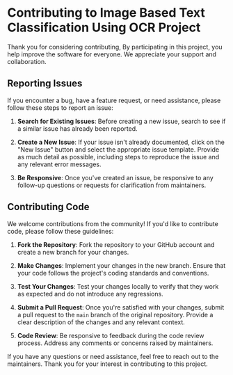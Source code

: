 # Contributing to Image Based Text Classification Using OCR Project 

Thank you for considering contributing, By participating in this project, you help improve the software for everyone. We appreciate your support and collaboration.

## Reporting Issues

If you encounter a bug, have a feature request, or need assistance, please follow these steps to report an issue:

1. **Search for Existing Issues**: Before creating a new issue, search to see if a similar issue has already been reported.

2. **Create a New Issue**: If your issue isn't already documented, click on the "New Issue" button and select the appropriate issue template. Provide as much detail as possible, including steps to reproduce the issue and any relevant error messages.

3. **Be Responsive**: Once you've created an issue, be responsive to any follow-up questions or requests for clarification from maintainers.

## Contributing Code

We welcome contributions from the community! If you'd like to contribute code, please follow these guidelines:

1. **Fork the Repository**: Fork the repository to your GitHub account and create a new branch for your changes.

2. **Make Changes**: Implement your changes in the new branch. Ensure that your code follows the project's coding standards and conventions.

3. **Test Your Changes**: Test your changes locally to verify that they work as expected and do not introduce any regressions.

4. **Submit a Pull Request**: Once you're satisfied with your changes, submit a pull request to the `main` branch of the original repository. Provide a clear description of the changes and any relevant context.

5. **Code Review**: Be responsive to feedback during the code review process. Address any comments or concerns raised by maintainers.

If you have any questions or need assistance, feel free to reach out to the maintainers.
Thank you for your interest in contributing to this project.
